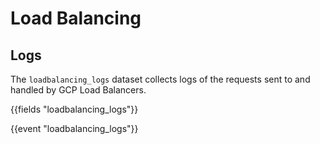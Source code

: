 # Load Balancing

## Logs

The `loadbalancing_logs` dataset collects logs of the requests sent to and handled by GCP Load Balancers.

{{fields "loadbalancing_logs"}}

{{event "loadbalancing_logs"}}
